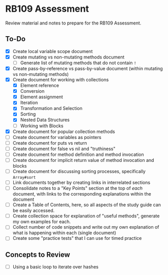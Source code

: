 # RB109 Assessment

Review material and notes to prepare for the RB109 Assessment.

## To-Do

- [x] Create local variable scope document
- [x] Create mutating vs non-mutating methods document
  - [ ] Generate list of mutating methods that do not contain `!`
- [x] Create pass-by-reference vs pass-by-value document (within mutating vs non-mutating methods)
- [x] Create document for working with collections
  - [x] Element reference
  - [x] Conversion
  - [x] Element assignment
  - [x] Iteration
  - [x] Transformation and Selection
  - [x] Sorting
  - [x] Nested Data Structures
  - [ ] Working with Blocks
- [x] Create document for popular collection methods
- [ ] Create document for variables as pointers
- [ ] Create document for puts vs return
- [ ] Create document for false vs nil and "truthiness"
- [ ] Create document for method definition and method invocation
- [ ] Create document for implicit return value of method invocation and blocks
- [ ] Create document for discussing sorting processes, specifically `Array#sort`
- [ ] Link documents together by creating links in interrelated sections
- [ ] Consolidate notes to a "Key Points" section at the top of _each_ document, with links to the corresponding explanations within the document
- [ ] Create a Table of Contents, here, so all aspects of the study guide can be easily accessed.
- [ ] Create collection space for explanation of "useful methods", generate my own examples for each.
- [ ] Collect number of code snippets and write out my own explanation of what is happening within each (single document)
- [ ] Create some "practice tests" that I can use for timed practice

## Concepts to Review

- [ ] Using a basic loop to iterate over hashes
